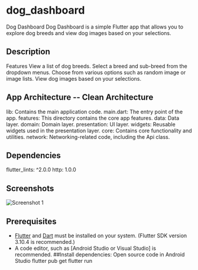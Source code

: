 # dog_dashboard

Dog Dashboard
Dog Dashboard is a simple Flutter app that allows you to explore dog breeds and view dog images based on your selections.

## Description

Features
View a list of dog breeds.
Select a breed and sub-breed from the dropdown menus.
Choose from various options such as random image or image lists.
View dog images based on your selections.

## App Architecture -- Clean Architecture
lib: Contains the main application code.
    main.dart: The entry point of the app.
    features: This directory contains the core app features.
    data: Data layer.
    domain: Domain layer.
    presentation: UI layer.
    widgets: Reusable widgets used in the presentation layer.
    core: Contains core functionality and utilities.
    network: Networking-related code, including the Api class.

## Dependencies
flutter_lints: ^2.0.0
    http: 1.0.0

## Screenshots
![Screenshot 1](screenshots/screenshot.jpeg)


## Prerequisites
- [Flutter](https://flutter.dev/) and [Dart](https://dart.dev/) must be installed on your system. (Flutter SDK version 3.10.4 is recommended.)
- A code editor, such as [Android Studio or Visual Studio] is recommended.
##Install dependencies:
Open source code in Android Studio
flutter pub get
flutter run